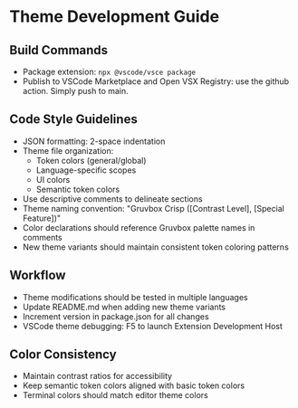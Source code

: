 # Theme Development Guide

## Build Commands
- Package extension: `npx @vscode/vsce package`
- Publish to VSCode Marketplace and Open VSX Registry: use the github action. Simply push to main.

## Code Style Guidelines
- JSON formatting: 2-space indentation
- Theme file organization:
  - Token colors (general/global)
  - Language-specific scopes
  - UI colors
  - Semantic token colors
- Use descriptive comments to delineate sections
- Theme naming convention: "Gruvbox Crisp ([Contrast Level], [Special Feature])"
- Color declarations should reference Gruvbox palette names in comments
- New theme variants should maintain consistent token coloring patterns

## Workflow
- Theme modifications should be tested in multiple languages
- Update README.md when adding new theme variants
- Increment version in package.json for all changes
- VSCode theme debugging: F5 to launch Extension Development Host

## Color Consistency
- Maintain contrast ratios for accessibility
- Keep semantic token colors aligned with basic token colors
- Terminal colors should match editor theme colors
